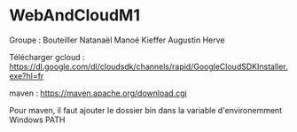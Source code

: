 ﻿# WebAndCloudM1


Groupe : 
Bouteiller Natanaël
Manoé Kieffer
Augustin Herve

Télécharger gcloud : https://dl.google.com/dl/cloudsdk/channels/rapid/GoogleCloudSDKInstaller.exe?hl=fr

maven : https://maven.apache.org/download.cgi

Pour maven, il faut ajouter le dossier bin dans la variable d'environemment Windows PATH
